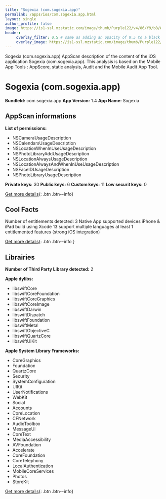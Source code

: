 ```yaml
---
title: "Sogexia (com.sogexia.app)"
permalink: /apps/ios/com.sogexia.app.html
layout: single
author_profile: false
image: https://is1-ssl.mzstatic.com/image/thumb/Purple122/v4/86/f9/b8/86f9b891-fe87-0737-cf6c-e6a52f318f2c/AppIcon-0-0-1x_U007emarketing-0-0-0-6-0-0-sRGB-0-0-0-GLES2_U002c0-512MB-85-220-0-0.png/512x512bb.jpg
header: 
     overlay_filter: 0.5 # same as adding an opacity of 0.5 to a black background
     overlay_image: https://is1-ssl.mzstatic.com/image/thumb/Purple122/v4/86/f9/b8/86f9b891-fe87-0737-cf6c-e6a52f318f2c/AppIcon-0-0-1x_U007emarketing-0-0-0-6-0-0-sRGB-0-0-0-GLES2_U002c0-512MB-85-220-0-0.png/512x512bb.jpg
---
```

Sogexia (com.sogexia.app) AppScan description of the content of the iOS application Sogexia (com.sogexia.app). This analysis is based on the Mobile App Tools : AppScore, static analysis, Audit and the Mobile Audit App Tool.

# Sogexia (com.sogexia.app)

**BundleId:** com.sogexia.app
**App Version:** 1.4
**App Name:** Sogexia


## AppScan informations 

**List of permissions:** 
- NSCameraUsageDescription
- NSCalendarsUsageDescription
- NSLocationWhenInUseUsageDescription
- NSPhotoLibraryAddUsageDescription
- NSLocationAlwaysUsageDescription
- NSLocationAlwaysAndWhenInUseUsageDescription
- NSFaceIDUsageDescription
- NSPhotoLibraryUsageDescription
  
  
**Private keys:** 30
**Public keys:** 6
**Custom keys:** 11
**Low securit keys:** 0
  
[Get more details](/pricing.html){: .btn .btn--info}

## Cool Facts

Number of entitlements detected: 3
Native App
supported devices iPhone & iPad
build using Xcode 13
support multiple languages
at least 1 entitlemented features (strong iOS integration)
  
[Get more details](/pricing.html){: .btn .btn--info }

## Librairies 
**Number of Third Party Library detected:** 2


**Apple dylibs:**
- libswiftCore
- libswiftCoreFoundation
- libswiftCoreGraphics
- libswiftCoreImage
- libswiftDarwin
- libswiftDispatch
- libswiftFoundation
- libswiftMetal
- libswiftObjectiveC
- libswiftQuartzCore
- libswiftUIKit


**Apple System Library Frameworks:**
- CoreGraphics
- Foundation
- QuartzCore
- Security
- SystemConfiguration
- UIKit
- UserNotifications
- WebKit
- Social
- Accounts
- CoreLocation
- CFNetwork
- AudioToolbox
- MessageUI
- CoreText
- MediaAccessibility
- AVFoundation
- Accelerate
- CoreFoundation
- CoreTelephony
- LocalAuthentication
- MobileCoreServices
- Photos
- StoreKit


  
[Get more details](/pricing.html){: .btn .btn--info}


